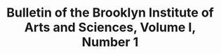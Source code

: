 ---
pid: obj6
grant_year_type: 2014 Collaborative Digitization Grant
institution_name: Brooklyn Academy of Music
institution_link: https://www.bam.org/
coll_name: Brooklyn Institute of Arts & Sciences Periodicals
coll_link: http://levyarchive.bam.org/Detail/collections/9963
description: The Brooklyn Institute of Arts and Sciences Bulletins Collection is comprised
  of promotional materials (known as Bulletins or Monthly Magazines of Brooklyn Institute
  of Arts and Sciences). These periodicals contain listings of upcoming performances,
  lectures, courses, special events and related articles. The first issue is from
  September 1908 and the series runs through June 1953.
title: Bulletin of the Brooklyn Institute of Arts and Sciences, Volume I, Number 1
source: http://levyarchive.bam.org/Detail/objects/61195
permalink: "/projects/obj6/"
layout: projects_item
---